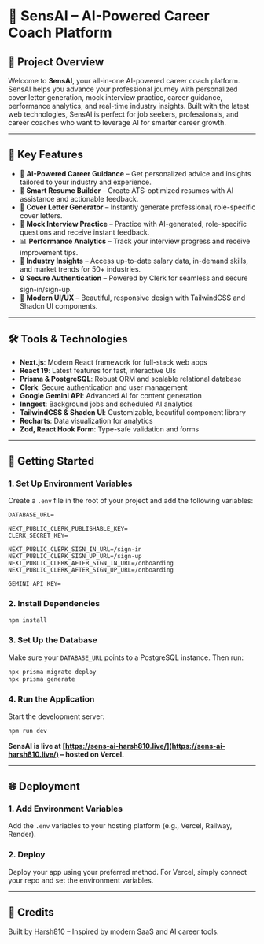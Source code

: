 # 🚀 SensAI – AI-Powered Career Coach Platform

## 📌 Project Overview

Welcome to **SensAI**, your all-in-one AI-powered career coach platform. SensAI helps you advance your professional journey with personalized cover letter generation, mock interview practice, career guidance, performance analytics, and real-time industry insights. Built with the latest web technologies, SensAI is perfect for job seekers, professionals, and career coaches who want to leverage AI for smarter career growth.

---

## 🌟 Key Features

- 🤖 **AI-Powered Career Guidance** – Get personalized advice and insights tailored to your industry and experience.
- 📝 **Smart Resume Builder** – Create ATS-optimized resumes with AI assistance and actionable feedback.
- 📄 **Cover Letter Generator** – Instantly generate professional, role-specific cover letters.
- 🎤 **Mock Interview Practice** – Practice with AI-generated, role-specific questions and receive instant feedback.
- 📊 **Performance Analytics** – Track your interview progress and receive improvement tips.
- 💼 **Industry Insights** – Access up-to-date salary data, in-demand skills, and market trends for 50+ industries.
- 🔒 **Secure Authentication** – Powered by Clerk for seamless and secure sign-in/sign-up.
- 🌙 **Modern UI/UX** – Beautiful, responsive design with TailwindCSS and Shadcn UI components.

---

## 🛠️ Tools & Technologies

- **Next.js**: Modern React framework for full-stack web apps
- **React 19**: Latest features for fast, interactive UIs
- **Prisma & PostgreSQL**: Robust ORM and scalable relational database
- **Clerk**: Secure authentication and user management
- **Google Gemini API**: Advanced AI for content generation
- **Inngest**: Background jobs and scheduled AI analytics
- **TailwindCSS & Shadcn UI**: Customizable, beautiful component library
- **Recharts**: Data visualization for analytics
- **Zod, React Hook Form**: Type-safe validation and forms

---

## 🚦 Getting Started

### 1. Set Up Environment Variables

Create a `.env` file in the root of your project and add the following variables:

```env
DATABASE_URL=

NEXT_PUBLIC_CLERK_PUBLISHABLE_KEY=
CLERK_SECRET_KEY=

NEXT_PUBLIC_CLERK_SIGN_IN_URL=/sign-in
NEXT_PUBLIC_CLERK_SIGN_UP_URL=/sign-up
NEXT_PUBLIC_CLERK_AFTER_SIGN_IN_URL=/onboarding
NEXT_PUBLIC_CLERK_AFTER_SIGN_UP_URL=/onboarding

GEMINI_API_KEY=
```

### 2. Install Dependencies

```bash
npm install
```

### 3. Set Up the Database

Make sure your `DATABASE_URL` points to a PostgreSQL instance. Then run:

```bash
npx prisma migrate deploy
npx prisma generate
```

### 4. Run the Application

Start the development server:

```bash
npm run dev
```

**SensAI is live at [https://sens-ai-harsh810.live/](https://sens-ai-harsh810.live/) – hosted on Vercel.**

---

## 🌐 Deployment

### 1. Add Environment Variables
Add the `.env` variables to your hosting platform (e.g., Vercel, Railway, Render).

### 2. Deploy
Deploy your app using your preferred method. For Vercel, simply connect your repo and set the environment variables.

---

## 🙌 Credits

Built by [Harsh810](https://harsh810.vercel.app) – Inspired by modern SaaS and AI career tools.

